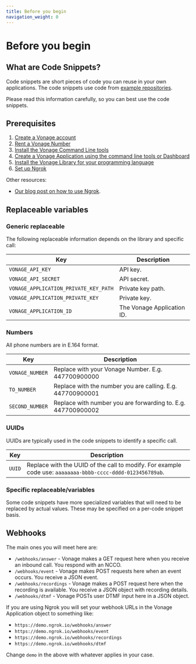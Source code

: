 ```yaml
---
title: Before you begin
navigation_weight: 0
---
```


# Before you begin

## What are Code Snippets?

Code snippets are short pieces of code you can reuse in your own applications.
The code snippets use code from [example repositories](https://github.com/topics/nexmo-quickstart).

Please read this information carefully, so you can best use the code snippets.  

## Prerequisites

1. [Create a Vonage account](/account/guides/dashboard-management#create-and-configure-a-nexmo-account)
2. [Rent a Vonage Number](/numbers/guides/number-management#rent-a-virtual-number)
3. [Install the Vonage Command Line tools](/tools)
4. [Create a Vonage Application using the command line tools or Dashboard](/concepts/guides/applications#getting-started-with-applications)
5. [Install the Vonage Library for your programming language](/tools)
6. [Set up Ngrok](https://ngrok.com)

Other resources:

- [Our blog post on how to use Ngrok](https://www.nexmo.com/blog/2017/07/04/local-development-nexmo-ngrok-tunnel-dr/).

## Replaceable variables

### Generic replaceable

The following replaceable information depends on the library and specific call:

Key |	Description
-- | --
`VONAGE_API_KEY` | API key.
`VONAGE_API_SECRET` | API secret.
`VONAGE_APPLICATION_PRIVATE_KEY_PATH` |  Private key path.
`VONAGE_APPLICATION_PRIVATE_KEY` | Private key.
`VONAGE_APPLICATION_ID` | The Vonage Application ID.

### Numbers

All phone numbers are in E.164 format.

Key |	Description
-- | --
`VONAGE_NUMBER` | Replace with your Vonage Number. E.g. 447700900000
`TO_NUMBER` | Replace with the number you are calling. E.g. 447700900001
`SECOND_NUMBER` | Replace with number you are forwarding to. E.g. 447700900002

### UUIDs

UUIDs are typically used in the code snippets to identify a specific call.

Key |	Description
-- | --
`UUID` | Replace with the UUID of the call to modify. For example code use: `aaaaaaaa-bbbb-cccc-dddd-0123456789ab`.

### Specific replaceable/variables

Some code snippets have more specialized variables that will need to be
replaced by actual values. These may be specified on a per-code snippet basis.

## Webhooks

The main ones you will meet here are:

* `/webhooks/answer` - Vonage makes a GET request here when you receive an inbound call. You respond with an NCCO.
* `/webhooks/event` - Vonage makes POST requests here when an event occurs. You receive a JSON event.
* `/webhooks/recordings` - Vonage makes a POST request here when the recording is available. You receive a JSON object with recording details.
* `/webhooks/dtmf` - Vonage POSTs user DTMF input here in a JSON object.

If you are using Ngrok you will set your webhook URLs in the Vonage Application object to
something like:

* `https://demo.ngrok.io/webhooks/answer`
* `https://demo.ngrok.io/webhooks/event`
* `https://demo.ngrok.io/webhooks/recordings`
* `https://demo.ngrok.io/webhooks/dtmf`

Change `demo` in the above with whatever applies in your case.
